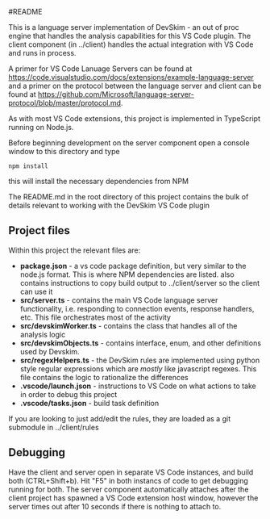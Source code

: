 #README

This is a language server implementation of DevSkim - an out of proc engine that handles the analysis capabilities for this VS Code plugin.  The client component (in ../client) handles the actual integration with VS Code and runs in process.

A primer for VS Code Lanuage Servers can be found at <https://code.visualstudio.com/docs/extensions/example-language-server> and a primer on the protocol between the language server and client can be found at <https://github.com/Microsoft/language-server-protocol/blob/master/protocol.md>.

As with most VS Code extensions, this project is implemented in TypeScript running on Node.js.  

Before beginning development on the server component open a console window to this directory and type

	npm install

this will install the necessary dependencies from NPM

The README.md in the root directory of this project contains the bulk of details relevant to working with the DevSkim VS Code plugin

## Project files
Within this project the relevant files are:
* **package.json** - a vs code package definition, but very similar to the node.js format.  This is where NPM dependencies are listed. also contains instructions to copy build output to ../client/server so the client can use it
* **src/server.ts** - contains the main VS Code language server functionality, i.e. responding to connection events, response handlers, etc.  This file orchestrates most of the activity
* **src/devskimWorker.ts** - contains the class that handles all of the analysis logic
* **src/devskimObjects.ts** - contains interface, enum, and other definitions used by Devskim. 
* **src/regexHelpers.ts** - the DevSkim rules are implemented using python style regular expressions which are *mostly* like javascript regexes.  This file contains the logic to rationalize the differences
* **.vscode/launch.json** - instructions to VS Code on what actions to take in order to debug this project
* **.vscode/tasks.json** - build task definition

If you are looking to just add/edit the rules, they are loaded as a git submodule in ../client/rules 

## Debugging
Have the client and server open in separate VS Code instances, and build both (CTRL+Shift+b).  Hit "F5" in both instancs of code to get debugging running for both.  The server component automatically attaches after the client project has spawned a VS Code extension host window, however the server times out after 10 seconds if there is nothing to attach to.




